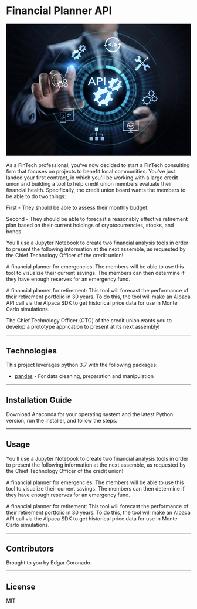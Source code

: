 # Financial Planner API

![](Images/API.png)

As a FinTech professional, you’ve now decided to start a FinTech consulting firm that focuses on projects to benefit local communities. You've just landed your first contract, in which you'll be working with a large credit union and building a tool to help credit union members evaluate their financial health. Specifically, the credit union board wants the members to be able to do two things:

First - They should be able to assess their monthly budget. 

Second - They should be able to forecast a reasonably effective retirement plan based on their current holdings of cryptocurrencies, stocks, and bonds. 

You’ll use a Jupyter Notebook to create two financial analysis tools in order to present the following information at the next assemble, as requested by the Chief Technology Officer of the credit union!

A financial planner for emergencies: The members will be able to use this tool to visualize their current savings. The members can then determine if they have enough reserves for an emergency fund.

A financial planner for retirement: This tool will forecast the performance of their retirement portfolio in 30 years. To do this, the tool will make an Alpaca API call via the Alpaca SDK to get historical price data for use in Monte Carlo simulations.

The Chief Technology Officer (CTO) of the credit union wants you to develop a prototype application to present at its next assembly!


---

## Technologies

This project leverages python 3.7 with the following packages:

* [pandas](https://pandas.pydata.org/) - For data cleaning, preparation and manipulation


---

## Installation Guide

Download Anaconda for your operating system and the latest Python version, run the installer, and follow the steps.

---

## Usage


You’ll use a Jupyter Notebook to create two financial analysis tools in order to present the following information at the next assemble, as requested by the Chief Technology Officer of the credit union!

A financial planner for emergencies: The members will be able to use this tool to visualize their current savings. The members can then determine if they have enough reserves for an emergency fund.

A financial planner for retirement: This tool will forecast the performance of their retirement portfolio in 30 years. To do this, the tool will make an Alpaca API call via the Alpaca SDK to get historical price data for use in Monte Carlo simulations. 



---

## Contributors

Brought to you by Edgar Coronado.

---

## License

MIT